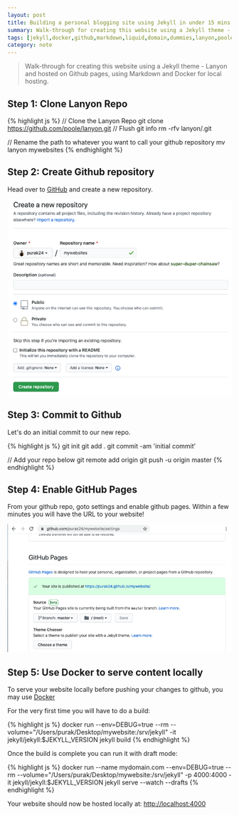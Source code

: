 ```yaml
---
layout: post
title: Building a personal blogging site using Jekyll in under 15 mins
summary: Walk-through for creating this website using a Jekyll theme - Lanyon and hosted on Github pages, using Markdown and Docker for local hosting.
tags: [jekyll,docker,github,markdown,liquid,domain,dummies,lanyon,poole,blog,website]
category: note
---
```


> Walk-through for creating this website using a Jekyll theme - Lanyon and hosted on Github pages, using Markdown and Docker for local hosting.

## Step 1: Clone Lanyon Repo

{% highlight js %}
// Clone the Lanyon Repo
git clone https://github.com/poole/lanyon.git
// Flush git info
rm -rfv lanyon/.git

// Rename the path to whatever you want to call your github repository
mv lanyon mywebsites
{% endhighlight %}

## Step 2: Create Github repository

Head over to [GitHub](https://github.com/new) and create a new repository.

![Create New Github Repo](/assets/githubRepo.png)

## Step 3: Commit to Github

Let's do an initial commit to our new repo.

{% highlight js %}
git init
git add .
git commit -am 'initial commit'

// Add your repo below
git remote add origin <your repo>
git push -u origin master
{% endhighlight %}

## Step 4: Enable GitHub Pages

From your github repo, goto settings and enable github pages. Within a few minutes you will have the URL to your website!

![Enable Github Pages](/assets/githubPages.png)

## Step 5: Use Docker to serve content locally

To serve your website locally before pushing your changes to github, you may use [Docker](https://www.docker.com/)

For the very first time you will have to do a build:

{% highlight js %}
docker run --env=DEBUG=true --rm --volume="/Users/purak/Desktop/mywebsite:/srv/jekyll" -it jekyll/jekyll:$JEKYLL_VERSION jekyll build
{% endhighlight %}

Once the build is complete you can run it with draft mode:

{% highlight js %}
docker run --name mydomain.com --env=DEBUG=true --rm --volume="/Users/purak/Desktop/mywebsite:/srv/jekyll" -p 4000:4000 -it jekyll/jekyll:$JEKYLL_VERSION jekyll serve --watch --drafts
{% endhighlight %}

Your website should now be hosted locally at: [http://localhost:4000](http://localhost:4000)
